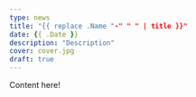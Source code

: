 ```yaml
---
type: news
title: "{{ replace .Name "-" " " | title }}"
date: {{ .Date }}
description: "Description"
cover: cover.jpg
draft: true
---
```


Content here!
